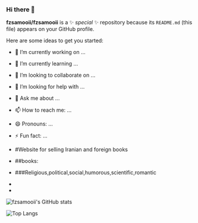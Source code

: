 ### Hi there 👋


**fzsamooii/fzsamooii** is a ✨ _special_ ✨ repository because its `README.md` (this file) appears on your GitHub profile.

Here are some ideas to get you started:

- 🔭 I’m currently working on ...
- 🌱 I’m currently learning ...
- 👯 I’m looking to collaborate on ...
- 🤔 I’m looking for help with ...
- 💬 Ask me about ...
- 📫 How to reach me: ...
- 😄 Pronouns: ...
- ⚡ Fun fact: ...

- #Website for selling Iranian and foreign books
- ##books:
- ###Religious,political,social,humorous,scientific,romantic
- 
- 
![fzsamooii's GitHub stats](https://github-readme-stats.vercel.app/api?username=fzsamooii&show_icons=true&theme=transparent)

![Top Langs](https://github-readme-stats.vercel.app/api/top-langs/?username=fzsamooii&layout=compact) 
